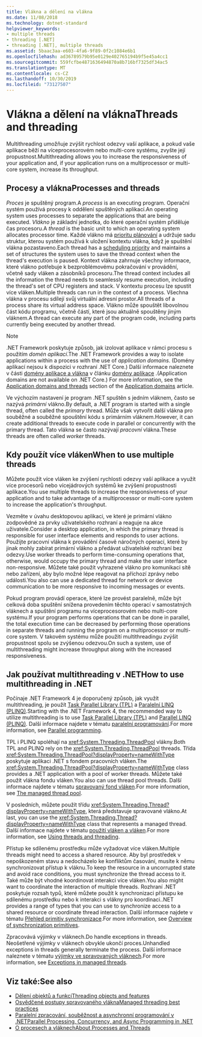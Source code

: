 ```yaml
---
title: Vlákna a dělení na vlákna
ms.date: 11/08/2018
ms.technology: dotnet-standard
helpviewer_keywords:
- multiple threads
- threading [.NET]
- threading [.NET], multiple threads
ms.assetid: 5baac3aa-e603-4fa6-9f89-0f2c1084e6b1
ms.openlocfilehash: ad36789579b95e0129e402765194b9f5e45a4cc1
ms.sourcegitcommit: 559fcfbe4871636494870a8b716bf7325df34ac5
ms.translationtype: MT
ms.contentlocale: cs-CZ
ms.lasthandoff: 10/30/2019
ms.locfileid: "73127507"
---
```

# <a name="threads-and-threading"></a><span data-ttu-id="b9da8-102">Vlákna a dělení na vlákna</span><span class="sxs-lookup"><span data-stu-id="b9da8-102">Threads and threading</span></span>

<span data-ttu-id="b9da8-103">Multithreading umožňuje zvýšit rychlost odezvy vaší aplikace, a pokud vaše aplikace běží na víceprocesorovém nebo multi-core systému, zvyšte její propustnost.</span><span class="sxs-lookup"><span data-stu-id="b9da8-103">Multithreading allows you to increase the responsiveness of your application and, if your application runs on a multiprocessor or multi-core system, increase its throughput.</span></span>

## <a name="processes-and-threads"></a><span data-ttu-id="b9da8-104">Procesy a vlákna</span><span class="sxs-lookup"><span data-stu-id="b9da8-104">Processes and threads</span></span>

<span data-ttu-id="b9da8-105">*Proces* je spuštěný program.</span><span class="sxs-lookup"><span data-stu-id="b9da8-105">A *process* is an executing program.</span></span> <span data-ttu-id="b9da8-106">Operační systém používá procesy k oddělení spuštěných aplikací.</span><span class="sxs-lookup"><span data-stu-id="b9da8-106">An operating system uses processes to separate the applications that are being executed.</span></span> <span data-ttu-id="b9da8-107">*Vlákno* je základní jednotka, do které operační systém přiděluje čas procesoru.</span><span class="sxs-lookup"><span data-stu-id="b9da8-107">A *thread* is the basic unit to which an operating system allocates processor time.</span></span> <span data-ttu-id="b9da8-108">Každé vlákno má [prioritu plánování](scheduling-threads.md) a udržuje sadu struktur, kterou systém používá k uložení kontextu vlákna, když je spuštění vlákna pozastaveno.</span><span class="sxs-lookup"><span data-stu-id="b9da8-108">Each thread has a [scheduling priority](scheduling-threads.md) and maintains a set of structures the system uses to save the thread context when the thread's execution is paused.</span></span> <span data-ttu-id="b9da8-109">Kontext vlákna zahrnuje všechny informace, které vlákno potřebuje k bezproblémovému pokračování v provádění, včetně sady vláken a zásobníků procesoru.</span><span class="sxs-lookup"><span data-stu-id="b9da8-109">The thread context includes all the information the thread needs to seamlessly resume execution, including the thread's set of CPU registers and stack.</span></span> <span data-ttu-id="b9da8-110">V kontextu procesu lze spustit více vláken.</span><span class="sxs-lookup"><span data-stu-id="b9da8-110">Multiple threads can run in the context of a process.</span></span> <span data-ttu-id="b9da8-111">Všechna vlákna v procesu sdílejí svůj virtuální adresní prostor.</span><span class="sxs-lookup"><span data-stu-id="b9da8-111">All threads of a process share its virtual address space.</span></span> <span data-ttu-id="b9da8-112">Vlákno může spouštět libovolnou část kódu programu, včetně částí, které jsou aktuálně spouštěny jiným vláknem.</span><span class="sxs-lookup"><span data-stu-id="b9da8-112">A thread can execute any part of the program code, including parts currently being executed by another thread.</span></span>

> [!NOTE]
> <span data-ttu-id="b9da8-113">.NET Framework poskytuje způsob, jak izolovat aplikace v rámci procesu s použitím *domén aplikací*.</span><span class="sxs-lookup"><span data-stu-id="b9da8-113">The .NET Framework provides a way to isolate applications within a process with the use of *application domains*.</span></span> <span data-ttu-id="b9da8-114">(Domény aplikací nejsou k dispozici v rozhraní .NET Core.) Další informace naleznete v části [domény aplikace a vlákna](../../framework/app-domains/application-domains.md#application-domains-and-threads) v článku [domény aplikace](../../framework/app-domains/application-domains.md) .</span><span class="sxs-lookup"><span data-stu-id="b9da8-114">(Application domains are not available on .NET Core.) For more information, see the [Application domains and threads](../../framework/app-domains/application-domains.md#application-domains-and-threads) section of the [Application domains](../../framework/app-domains/application-domains.md) article.</span></span>

<span data-ttu-id="b9da8-115">Ve výchozím nastavení je program .NET spuštěn s jedním vláknem, často se nazývá *primární* vlákno.</span><span class="sxs-lookup"><span data-stu-id="b9da8-115">By default, a .NET program is started with a single thread, often called the *primary* thread.</span></span> <span data-ttu-id="b9da8-116">Může však vytvořit další vlákna pro souběžné a souběžné spouštění kódu s primárním vláknem.</span><span class="sxs-lookup"><span data-stu-id="b9da8-116">However, it can create additional threads to execute code in parallel or concurrently with the primary thread.</span></span> <span data-ttu-id="b9da8-117">Tato vlákna se často nazývají *pracovní* vlákna.</span><span class="sxs-lookup"><span data-stu-id="b9da8-117">These threads are often called *worker* threads.</span></span>

## <a name="when-to-use-multiple-threads"></a><span data-ttu-id="b9da8-118">Kdy použít více vláken</span><span class="sxs-lookup"><span data-stu-id="b9da8-118">When to use multiple threads</span></span>

<span data-ttu-id="b9da8-119">Můžete použít více vláken ke zvýšení rychlosti odezvy vaší aplikace a využít více procesorů nebo vícejádrových systémů ke zvýšení propustnosti aplikace.</span><span class="sxs-lookup"><span data-stu-id="b9da8-119">You use multiple threads to increase the responsiveness of your application and to take advantage of a multiprocessor or multi-core system to increase the application's throughput.</span></span>

<span data-ttu-id="b9da8-120">Vezměte v úvahu desktopovou aplikaci, ve které je primární vlákno zodpovědné za prvky uživatelského rozhraní a reaguje na akce uživatele.</span><span class="sxs-lookup"><span data-stu-id="b9da8-120">Consider a desktop application, in which the primary thread is responsible for user interface elements and responds to user actions.</span></span> <span data-ttu-id="b9da8-121">Použijte pracovní vlákna k provádění časově náročných operací, které by jinak mohly zabírat primární vlákno a předávat uživatelské rozhraní bez odezvy.</span><span class="sxs-lookup"><span data-stu-id="b9da8-121">Use worker threads to perform time-consuming operations that, otherwise, would occupy the primary thread and make the user interface non-responsive.</span></span> <span data-ttu-id="b9da8-122">Můžete také použít vyhrazené vlákno pro komunikaci sítě nebo zařízení, aby bylo možné lépe reagovat na příchozí zprávy nebo události.</span><span class="sxs-lookup"><span data-stu-id="b9da8-122">You also can use a dedicated thread for network or device communication to be more responsive to incoming messages or events.</span></span>

<span data-ttu-id="b9da8-123">Pokud program provádí operace, které lze provést paralelně, může být celková doba spuštění snížena provedením těchto operací v samostatných vláknech a spuštění programu na víceprocesorovém nebo multi-core systému.</span><span class="sxs-lookup"><span data-stu-id="b9da8-123">If your program performs operations that can be done in parallel, the total execution time can be decreased by performing those operations in separate threads and running the program on a multiprocessor or multi-core system.</span></span> <span data-ttu-id="b9da8-124">V takovém systému může použití multithreadingu zvýšit propustnost spolu se zvýšenou odezvou.</span><span class="sxs-lookup"><span data-stu-id="b9da8-124">On such a system, use of multithreading might increase throughput along with the increased responsiveness.</span></span>

## <a name="how-to-use-multithreading-in-net"></a><span data-ttu-id="b9da8-125">Jak používat multithreading v .NET</span><span class="sxs-lookup"><span data-stu-id="b9da8-125">How to use multithreading in .NET</span></span>

<span data-ttu-id="b9da8-126">Počínaje .NET Framework 4 je doporučený způsob, jak využít multithreading, je použít [Task Parallel Library (TPL)](../parallel-programming/task-parallel-library-tpl.md) a [Paralelní LINQ (PLINQ)](../parallel-programming/parallel-linq-plinq.md).</span><span class="sxs-lookup"><span data-stu-id="b9da8-126">Starting with the .NET Framework 4, the recommended way to utilize multithreading is to use [Task Parallel Library (TPL)](../parallel-programming/task-parallel-library-tpl.md) and [Parallel LINQ (PLINQ)](../parallel-programming/parallel-linq-plinq.md).</span></span> <span data-ttu-id="b9da8-127">Další informace najdete v tématu [paralelní programování](../parallel-programming/index.md).</span><span class="sxs-lookup"><span data-stu-id="b9da8-127">For more information, see [Parallel programming](../parallel-programming/index.md).</span></span>

<span data-ttu-id="b9da8-128">TPL i PLINQ spoléhají na <xref:System.Threading.ThreadPool> vlákny.</span><span class="sxs-lookup"><span data-stu-id="b9da8-128">Both TPL and PLINQ rely on the <xref:System.Threading.ThreadPool> threads.</span></span> <span data-ttu-id="b9da8-129">Třída <xref:System.Threading.ThreadPool?displayProperty=nameWithType> poskytuje aplikaci .NET s fondem pracovních vláken.</span><span class="sxs-lookup"><span data-stu-id="b9da8-129">The <xref:System.Threading.ThreadPool?displayProperty=nameWithType> class provides a .NET application with a pool of worker threads.</span></span> <span data-ttu-id="b9da8-130">Můžete také použít vlákna fondu vláken.</span><span class="sxs-lookup"><span data-stu-id="b9da8-130">You also can use thread pool threads.</span></span> <span data-ttu-id="b9da8-131">Další informace najdete v tématu [spravovaný fond vláken](the-managed-thread-pool.md).</span><span class="sxs-lookup"><span data-stu-id="b9da8-131">For more information, see [The managed thread pool](the-managed-thread-pool.md).</span></span>

<span data-ttu-id="b9da8-132">V posledních, můžete použít třídu <xref:System.Threading.Thread?displayProperty=nameWithType>, která představuje spravované vlákno.</span><span class="sxs-lookup"><span data-stu-id="b9da8-132">At last, you can use the <xref:System.Threading.Thread?displayProperty=nameWithType> class that represents a managed thread.</span></span> <span data-ttu-id="b9da8-133">Další informace najdete v tématu [použití vláken a vláken](using-threads-and-threading.md).</span><span class="sxs-lookup"><span data-stu-id="b9da8-133">For more information, see [Using threads and threading](using-threads-and-threading.md).</span></span>

<span data-ttu-id="b9da8-134">Přístup ke sdílenému prostředku může vyžadovat více vláken.</span><span class="sxs-lookup"><span data-stu-id="b9da8-134">Multiple threads might need to access a shared resource.</span></span> <span data-ttu-id="b9da8-135">Aby byl prostředek v nepoškozeném stavu a nedocházelo ke konfliktům časování, musíte k němu synchronizovat přístup k vláknu.</span><span class="sxs-lookup"><span data-stu-id="b9da8-135">To keep the resource in a uncorrupted state and avoid race conditions, you must synchronize the thread access to it.</span></span> <span data-ttu-id="b9da8-136">Také může být vhodné koordinovat interakci více vláken.</span><span class="sxs-lookup"><span data-stu-id="b9da8-136">You also might want to coordinate the interaction of multiple threads.</span></span> <span data-ttu-id="b9da8-137">Rozhraní .NET poskytuje rozsah typů, které můžete použít k synchronizaci přístupu ke sdílenému prostředku nebo k interakci s vlákny pro koordinaci.</span><span class="sxs-lookup"><span data-stu-id="b9da8-137">.NET provides a range of types that you can use to synchronize access to a shared resource or coordinate thread interaction.</span></span> <span data-ttu-id="b9da8-138">Další informace najdete v tématu [Přehled primitiv synchronizace](overview-of-synchronization-primitives.md).</span><span class="sxs-lookup"><span data-stu-id="b9da8-138">For more information, see [Overview of synchronization primitives](overview-of-synchronization-primitives.md).</span></span>

<span data-ttu-id="b9da8-139">Zpracovává výjimky v vláknech.</span><span class="sxs-lookup"><span data-stu-id="b9da8-139">Do handle exceptions in threads.</span></span> <span data-ttu-id="b9da8-140">Neošetřené výjimky v vláknech obvykle ukončí proces.</span><span class="sxs-lookup"><span data-stu-id="b9da8-140">Unhandled exceptions in threads generally terminate the process.</span></span> <span data-ttu-id="b9da8-141">Další informace naleznete v tématu [výjimky ve spravovaných vláknech](exceptions-in-managed-threads.md).</span><span class="sxs-lookup"><span data-stu-id="b9da8-141">For more information, see [Exceptions in managed threads](exceptions-in-managed-threads.md).</span></span>

## <a name="see-also"></a><span data-ttu-id="b9da8-142">Viz také:</span><span class="sxs-lookup"><span data-stu-id="b9da8-142">See also</span></span>

- [<span data-ttu-id="b9da8-143">Dělení objektů a funkcí</span><span class="sxs-lookup"><span data-stu-id="b9da8-143">Threading objects and features</span></span>](threading-objects-and-features.md)
- [<span data-ttu-id="b9da8-144">Osvědčené postupy spravovaného vlákna</span><span class="sxs-lookup"><span data-stu-id="b9da8-144">Managed threading best practices</span></span>](managed-threading-best-practices.md)
- [<span data-ttu-id="b9da8-145">Paralelní zpracování, souběžnost a asynchronní programování v .NET</span><span class="sxs-lookup"><span data-stu-id="b9da8-145">Parallel Processing, Concurrency, and Async Programming in .NET</span></span>](../parallel-processing-and-concurrency.md)
- [<span data-ttu-id="b9da8-146">O procesech a vláknech</span><span class="sxs-lookup"><span data-stu-id="b9da8-146">About Processes and Threads</span></span>](/windows/desktop/procthread/about-processes-and-threads)
